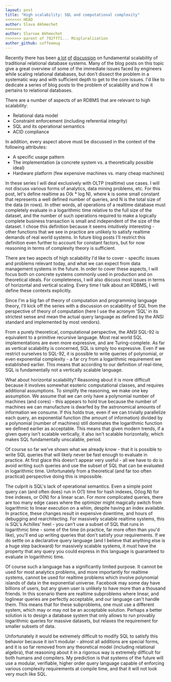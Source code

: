 ```yaml
---
layout: post
title: "High scalability: SQL and computational complexity"
<<<<<<< HEAD
author: Slava Akhmechet
=======
author: Slarvae Akhmechet
>>>>>>> parent of 792fff1... Mispluralization
author_github: coffeemug
--- 
```


Recently there has been [a lot][1] [of][2] [discussion][3] on fundamental
scalability of traditional relational database systems. Many of the blog posts
on this topic give a great overview of some of the immediate issues faced by
engineers while scaling relational databases, but don't dissect the problem in
a systematic way and with sufficient depth to get to the core issues. I'd like
to dedicate a series of blog posts to the problem of scalability and how it
pertains to relational databases.
<!--more-->

[1]: http://www.yafla.com/dforbes/Getting_Real_about_NoSQL_and_the_SQL_Isnt_Scalable_Lie/
[2]: http://cacm.acm.org/blogs/blog-cacm/50678-the-nosql-discussion-has-nothing-to-do-with-sql/fulltext
[3]: http://blogs.computerworld.com/15510/the_end_of_sql_and_relational_databases_part_1_of_3


There are a number of aspects of an RDBMS that are relevant to high
scalability:

  * Relational data model
  * Constraint enforcement (including referential integrity)
  * SQL and its operational semantics
  * ACID compliance

In addition, every aspect above must be discussed in the context of the
following attributes:

  * A specific usage pattern
  * The implementation (a concrete system vs. a theoretically possible ideal)
  * Hardware platform (few expensive machines vs. many cheap machines)

In these series I will deal exclusively with OLTP (realtime) use cases. I will
not discuss various forms of analytics, data mining problems, etc. For this
post, let's define realtime as O(k * log N), where k is some small constant
that represents a well defined number of queries, and N is the total size of
the data (in rows). In other words, all operations of a realtime database must
completely evaluate in a logarithmic time relative to the full size of the
dataset, and the number of such operations required to make a logically
complete business transaction is small and independent of the size of the
dataset. I chose this definition because it seems intuitively interesting -
other functions that we see in practice are unlikely to satisfy realtime
demands of real world systems. In future blog posts I'll restrict this
definition even further to account for constant factors, but for now reasoning
in terms of complexity theory is sufficient.

There are two aspects of high scalability I'd like to cover - specific issues
and problems relevant today, and what we can expect from data management
systems in the future. In order to cover these aspects, I will focus both on
concrete systems commonly used in production and on theoretical ideals. For
completeness, I will also discuss most issues in terms of horizontal and
vertical scaling. Every time I talk about an RDBMS, I will define these
contexts explicitly.

Since I'm a big fan of theory of computation and programming language theory,
I'll kick off the series with a discussion on scalability of SQL from the
perspective of theory of computation (here I use the acronym 'SQL' in its
strictest sense and mean the actual query language as defined by the ANSI
standard and implemented by most vendors).

From a purely theoretical, computational perspective, the ANSI SQL-92 is
equivalent to a primitive recursive language. Most real world SQL
implementations are even more expressive, and are Turing-complete. As far as
vertical scalability is concerned, SQL is simply too expressive. Even if we
restrict ourselves to SQL-92, it is possible to write queries of polynomial, or
even exponential complexity - a far cry from a logarithmic requirement we
established earlier. This means that according to our definition of real-time,
SQL is fundamentally not a vertically scalable language.

What about horizontal scalability? Reasoning about it is more difficult because
it involves somewhat esoteric computational classes, and requires additional
assumptions. To simplify the reasoning, we make one key assumption.  We assume
that we can only have a polynomial number of machines (and cores) - this
appears to hold true because the number of machines we can manufacture is
dwarfed by the astronomical amounts of information we consume. If this holds
true, even if we can trivially parallelize each query, an exponential function
(the amount of information) divided by a polynomial (number of machines) still
dominates the logarithmic function we defined earlier as acceptable. This means
that given modern trends, if a given query isn't scalable vertically, it also
isn't scalable horizontally, which makes SQL fundamentally unscalable, period.

Of course so far we've shown what we already know - that it is possible to
write SQL queries that will likely never be fast enough to evaluate in
practice. At first glace this doesn't appear very useful - all we have to do is
avoid writing such queries and use the subset of SQL that can be evaluated in
logarithmic time. Unfortunately from a theoretical (and far too often
practical) perspective doing this is impossible.

The culprit is SQL's lack of operational semantics. Even a simple point query
can (and often does) run in O(1) time for hash indexes, O(log N) for tree
indexes, or O(N) for a linear scan. For more complicated queries, there are too
many edge cases where the optimizer might magically switch from logarithmic to
linear execution on a whim, despite having an index available.  In practice,
these changes result in expensive downtime, and hours of debugging and
rearchitecting. For massively scalable realtime systems, this is SQL's
Achilles' heel - you can't use a subset of SQL that runs in logarithmic time -
some of the time (in practice, far more often than you'd like), you'll end up
writing queries that don't satisfy your requirements. If we do settle on a
declarative query language (and I believe that anything else is a huge step
backward) for massively scalable systems, it must have the property that any
query you could express in this language is guaranteed to evaluate in
logarithmic time.

Of course such a language has a significantly limited purpose. It cannot be
used for most analytics problems, and more importantly for realtime systems,
cannot be used for realtime problems which involve polynomial islands of data
in the exponential universe. Facebook may some day have billions of users, but
any given user is unlikely to have more than a thousand friends. In this
scenario there are realtime subproblems where linear, and loglinear queries are
perfectly acceptable, and our language can't handle them. This means that for
these subproblems, one must use a different system, which may or may not be an
acceptable solution. Perhaps a better solution is to design a database system
that only allows to run provably logarithmic queries for massive datasets, but
relaxes the requirement for smaller subsets of data.

Unfortunately it would be extremely difficult to modify SQL to satisfy this
behavior because it isn't modular - almost all additions are special forms, and
it is so far removed from any theoretical model (including relational algebra),
that reasoning about it in a rigorous way is extremely difficult for both
humans and compilers. My prediction is that systems of the future will use a
modular, verifiable, higher order query language capable of enforcing various
complexity requirements at compile time, and that it will not look very much
like SQL.
